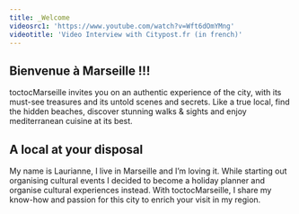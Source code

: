 ```yaml
---
title: _Welcome
videosrc1: 'https://www.youtube.com/watch?v=Wft6dOmYMng'
videotitle: 'Video Interview with Citypost.fr (in french)'
---
```


## Bienvenue à Marseille !!!

toctocMarseille invites you on an authentic experience of the city, with its must-see treasures and its untold scenes and secrets. Like a true local, find the hidden beaches, discover stunning walks & sights and enjoy mediterranean cuisine at its best.

## A local at your disposal

My name is Laurianne, I live in Marseille and I’m loving it. While starting out organising cultural events I decided to become a holiday planner and organise cultural experiences instead. With toctocMarseille, I share my know-how and passion for this city to enrich your visit in my region.
